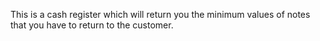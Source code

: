 This is a cash register which will return you the minimum values of notes that you have to return to the customer.